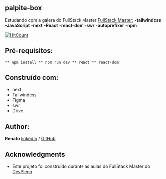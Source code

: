 ## palpite-box
Estudando com a galera do FullStack Master [FullStack Master](https://tuliofaria.dev); 
**-tailwindcss** **-JavaScript** **-next** **-React** **-react-dom** **-swr** **-autoprefixer** **-npm** 

[![HitCount](http://hits.dwyl.com/{RenatoDomingues}/{palpite-box}.svg)](http://hits.dwyl.com/{RenatoDomingues}/{palpite-box})

## Pré-requisitos:

``
** npm install
** npm run dev
** react
** react-dom
``

## Construído com:

* next
* Tailwindcss
* Figma
* swr
* Drive

## Author:
**Renato** [linkedIn](linkedin.com/in/renato-domingues-silva-094b971b0/) / [GitHub](github.com/RenatoDomingues)

## Acknowledgments

* Este projeto foi construído durante as aulas do FullStack Master do [DevPleno](https://tuliofaria.dev)
